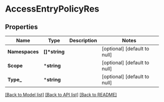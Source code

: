 # AccessEntryPolicyRes

## Properties
Name | Type | Description | Notes
------------ | ------------- | ------------- | -------------
**Namespaces** | **[]\*string** |  | [optional] [default to null]
**Scope** | ***string** |  | [optional] [default to null]
**Type_** | ***string** |  | [optional] [default to null]

[[Back to Model list]](../README.md#documentation-for-models) [[Back to API list]](../README.md#documentation-for-api-endpoints) [[Back to README]](../README.md)


